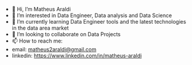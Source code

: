 - 👋 Hi, I’m Matheus Araldi
- 👀 I’m interested in Data Engineer, Data analysis and Data Science
- 🌱 I’m currently learning Data Engineer tools and the latest technologies in the data area market
- 💞️ I’m looking to collaborate on Data Projects
- 📫 How to reach me:
-   email: matheus2araldi@gmail.com   
-   linkedin: https://www.linkedin.com/in/matheus-araldi

<!---
Araldi42/Araldi42 is a ✨ special ✨ repository because its `README.md` (this file) appears on your GitHub profile.
You can click the Preview link to take a look at your changes.
--->
